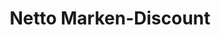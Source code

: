 ---
title: "Netto Marken-Discount"
url: /bad-koenigshofen-im-grabfeld/netto-marken-discount/
shop: Supermarkt
---